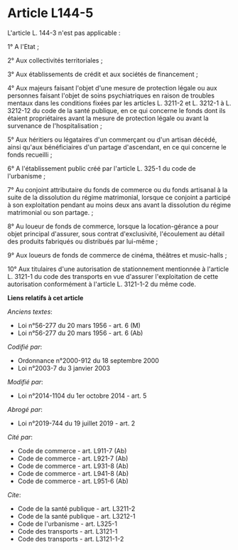 # Article L144-5

L'article L. 144-3 n'est pas applicable : 

1° A l'Etat ; 

2° Aux collectivités territoriales ; 

3° Aux établissements de crédit et aux sociétés de financement ; 

4° Aux majeurs faisant l'objet d'une mesure de protection légale ou aux personnes faisant l'objet de soins psychiatriques en
raison de troubles mentaux dans les conditions fixées par les articles L. 3211-2 et L. 3212-1 à L. 3212-12 du code de la
santé publique, en ce qui concerne le fonds dont ils étaient propriétaires avant la mesure de protection légale ou avant la
survenance de l'hospitalisation ; 

5° Aux héritiers ou légataires d'un commerçant ou d'un artisan décédé, ainsi qu'aux bénéficiaires d'un partage d'ascendant,
en ce qui concerne le fonds recueilli ; 

6° A l'établissement public créé par l'article L. 325-1 du code de l'urbanisme ; 

7° Au conjoint attributaire du fonds de commerce ou du fonds artisanal à la suite de la dissolution du régime matrimonial,
lorsque ce conjoint a participé à son exploitation pendant au moins deux ans avant la dissolution du régime matrimonial ou
son partage. ; 

8° Au loueur de fonds de commerce, lorsque la location-gérance a pour objet principal d'assurer, sous contrat d'exclusivité,
l'écoulement au détail des produits fabriqués ou distribués par lui-même ; 

9° Aux loueurs de fonds de commerce de cinéma, théâtres et music-halls ; 

10° Aux titulaires d'une autorisation de stationnement mentionnée à l'article L. 3121-1 du code des transports en vue
d'assurer l'exploitation de cette autorisation conformément à l'article L. 3121-1-2 du même code.

**Liens relatifs à cet article**

_Anciens textes_:

  - Loi n°56-277 du 20 mars 1956 - art. 6 (M)
  - Loi n°56-277 du 20 mars 1956 - art. 6 (Ab)

_Codifié par_:

  - Ordonnance n°2000-912 du 18 septembre 2000
  - Loi n°2003-7 du 3 janvier 2003

_Modifié par_:

  - Loi n°2014-1104 du 1er octobre 2014 - art. 5

_Abrogé par_:

  - Loi n°2019-744 du 19 juillet 2019 - art. 2

_Cité par_:

  - Code de commerce - art. L911-7 (Ab)
  - Code de commerce - art. L921-7 (Ab)
  - Code de commerce - art. L931-8 (Ab)
  - Code de commerce - art. L941-8 (Ab)
  - Code de commerce - art. L951-6 (Ab)

_Cite_:

  - Code de la santé publique - art. L3211-2
  - Code de la santé publique - art. L3212-1
  - Code de l'urbanisme - art. L325-1
  - Code des transports - art. L3121-1
  - Code des transports - art. L3121-1-2
